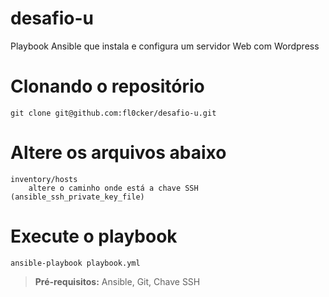 # desafio-u
Playbook Ansible que instala e configura um servidor Web com Wordpress

# Clonando o repositório
```shell
git clone git@github.com:fl0cker/desafio-u.git
```
# Altere os arquivos abaixo

	inventory/hosts
		altere o caminho onde está a chave SSH (ansible_ssh_private_key_file)

# Execute o playbook
```shell
ansible-playbook playbook.yml
```

  > **Pré-requisitos:** Ansible, Git, Chave SSH
